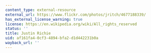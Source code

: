 ```yaml
---
content_type: external-resource
external_url: https://www.flickr.com/photos/jritch/4677188339/
has_external_license_warning: true
license: https://en.wikipedia.org/wiki/All_rights_reserved
status: ''
title: Justin Richie
uid: af161fa4-0cf3-4894-bfa2-d1d442231b0a
wayback_url: ''
---
```

